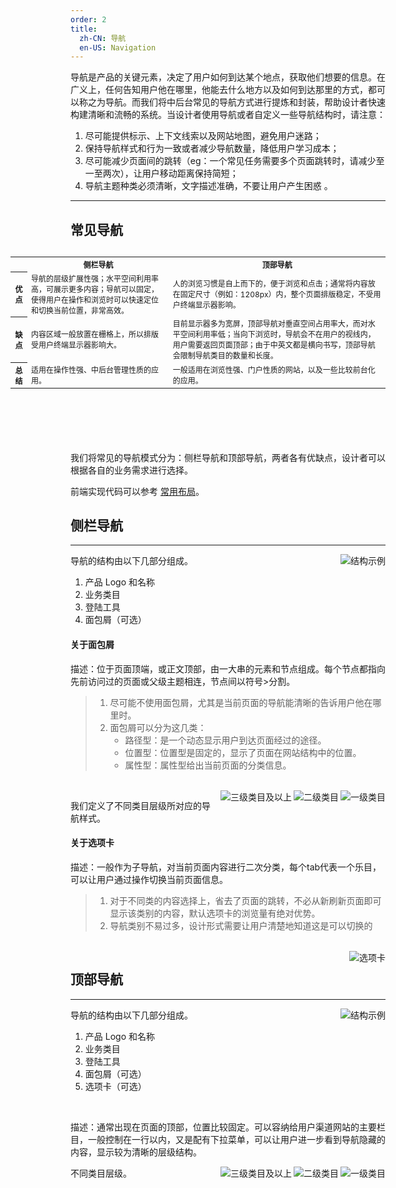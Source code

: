 ```yaml
---
order: 2
title:
  zh-CN: 导航
  en-US: Navigation
---
```


导航是产品的关键元素，决定了用户如何到达某个地点，获取他们想要的信息。在广义上，任何告知用户他在哪里，他能去什么地方以及如何到达那里的方式，都可以称之为导航。而我们将中后台常见的导航方式进行提炼和封装，帮助设计者快速构建清晰和流畅的系统。当设计者使用导航或者自定义一些导航结构时，请注意：

1. 尽可能提供标示、上下文线索以及网站地图，避免用户迷路；
2. 保持导航样式和行为一致或者减少导航数量，降低用户学习成本；
3. 尽可能减少页面间的跳转（eg：一个常见任务需要多个页面跳转时，请减少至一至两次），让用户移动距离保持简短；
4. 导航主题种类必须清晰，文字描述准确，不要让用户产生困惑 。

---

## 常见导航

<Table style="font-size:12px;float:right;width:600px;margin-left:60px;margin-bottom:100px;">
  <tr>
    <th></th>
    <th>侧栏导航</th>
    <th>顶部导航</th>
  </tr>
  <tr>
    <th>优点</th>
    <td>导航的层级扩展性强；水平空间利用率高，可展示更多内容；导航可以固定，使得用户在操作和浏览时可以快速定位和切换当前位置，非常高效。</td>
    <td>人的浏览习惯是自上而下的，便于浏览和点击；通常将内容放在固定尺寸（例如：1208px）内，整个页面排版稳定，不受用户终端显示器影响。</td>
  </tr>
  <tr>
    <th>缺点</th>
    <td>内容区域一般放置在栅格上，所以排版受用户终端显示器影响大。</td>
    <td>目前显示器多为宽屏，顶部导航对垂直空间占用率大，而对水平空间利用率低；当向下浏览时，导航会不在用户的视线内，用户需要返回页面顶部；由于中英文都是横向书写，顶部导航会限制导航类目的数量和长度。</td>
  </tr>
  <tr>
    <th>总结</th>
    <td>适用在操作性强、中后台管理性质的应用。</td>
    <td>一般适用在浏览性强、门户性质的网站，以及一些比较前台化的应用。</td>
  </tr>
</Table>

我们将常见的导航模式分为：侧栏导航和顶部导航，两者各有优缺点，设计者可以根据各自的业务需求进行选择。

前端实现代码可以参考 [常用布局](/docs/spec/layout?scrollTo=components-spec-demo-top)。

## 侧栏导航

---

<img class="preview-img no-padding" align="right" alt="结构示例" src="http://10.230.135.97:8000/navigation/navigation1.png">

导航的结构由以下几部分组成。

1. 产品 Logo 和名称
2. 业务类目
3. 登陆工具
4. 面包屑（可选）

#### 关于面包屑

描述：位于页面顶端，或正文顶部，由一大串的元素和节点组成。每个节点都指向先前访问过的页面或父级主题相连，节点间以符号>分割。

> 1. 尽可能不使用面包屑，尤其是当前页面的导航能清晰的告诉用户他在哪里时。
> 2. 面包屑可以分为这几类：
>    - 路径型：是一个动态显示用户到达页面经过的途径。
>    - 位置型：位置型是固定的，显示了页面在网站结构中的位置。
>    - 属性型：属性型给出当前页面的分类信息。

<br>

<img class="preview-img no-padding" align="right" alt="一级类目" src="http://10.230.135.97:8000/navigation/navigation2.png">

<img class="preview-img no-padding" align="right" alt="二级类目" src="http://10.230.135.97:8000/navigation/navigation3.png">

<img class="preview-img no-padding" align="right" alt="三级类目及以上" src="http://10.230.135.97:8000/navigation/navigation4.png">

我们定义了不同类目层级所对应的导航样式。

#### 关于选项卡

描述：一般作为子导航，对当前页面内容进行二次分类，每个tab代表一个乐目，可以让用户通过操作切换当前页面信息。

>    1. 对于不同类的内容选择上，省去了页面的跳转，不必从新刷新页面即可显示该类别的内容，默认选项卡的浏览量有绝对优势。
>    2. 导航类别不易过多，设计形式需要让用户清楚地知道这是可以切换的

<br>

<img class="preview-img no-padding" align="right" alt="选项卡" src="http://10.230.135.97:8000/navigation/navigation9.png">




## 顶部导航

---

<img class="preview-img no-padding" align="right" alt="结构示例" src="http://10.230.135.97:8000/navigation/navigation5.png">

导航的结构由以下几部分组成。

1. 产品 Logo 和名称
2. 业务类目
3. 登陆工具
4. 面包屑（可选）
5. 选项卡（可选）

<br>

描述：通常出现在页面的顶部，位置比较固定。可以容纳给用户渠道网站的主要栏目，一般控制在一行以内，又是配有下拉菜单，可以让用户进一步看到导航隐藏的内容，显示较为清晰的层级结构。

<img class="preview-img no-padding" align="right" alt="一级类目" src="http://10.230.135.97:8000/navigation/navigation6.png">

<img class="preview-img no-padding" align="right" alt="二级类目" src="http://10.230.135.97:8000/navigation/navigation7.png">

<img class="preview-img no-padding" align="right" alt="三级类目及以上" src="http://10.230.135.97:8000/navigation/navigation8.png">

不同类目层级。


